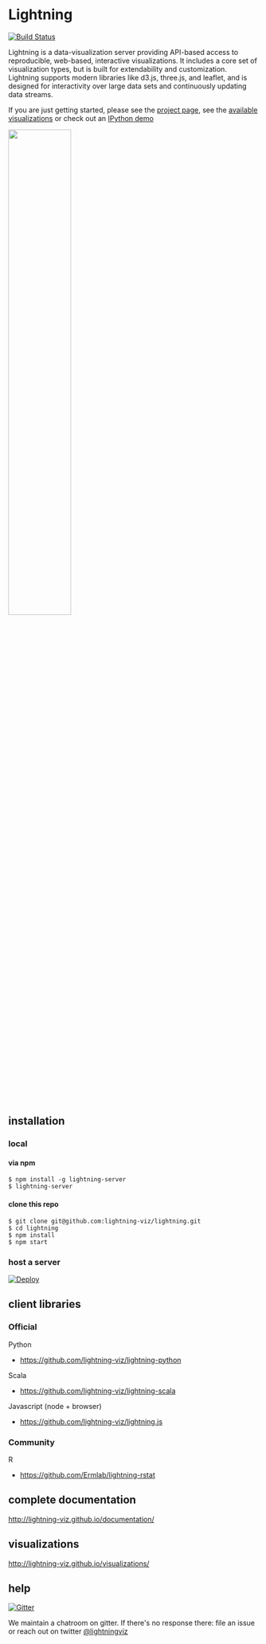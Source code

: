 # Lightning


[![Build Status](https://travis-ci.org/lightning-viz/lightning.svg)](https://travis-ci.org/lightning-viz/lightning)

Lightning is a data-visualization server providing API-based access to reproducible, web-based, interactive visualizations. It includes a core set of visualization types, but is built for extendability and customization. Lightning supports modern libraries like d3.js, three.js, and leaflet, and is designed for interactivity over large data sets and continuously updating data streams.

If you are just getting started, please see the [project page](http://lightning-viz.github.io/), see the [available visualizations](http://lightning-viz.github.io/visualizations/) or check out an [IPython demo](http://nbviewer.ipython.org/github/lightning-viz/lightning-example-notebooks/blob/master/index.ipynb)

<img src="http://lightning-viz.org/images/gallery-square.png" width="50%">

## installation

### local

#### via npm

```
$ npm install -g lightning-server
$ lightning-server
```

#### clone this repo

```
$ git clone git@github.com:lightning-viz/lightning.git
$ cd lightning
$ npm install
$ npm start
```

### host a server


[![Deploy](https://www.herokucdn.com/deploy/button.png)](https://heroku.com/deploy?template=https://github.com/lightning-viz/lightning/tree/v1.2.5)


## client libraries

### Official

Python
* https://github.com/lightning-viz/lightning-python

Scala
* https://github.com/lightning-viz/lightning-scala

Javascript (node + browser)
* https://github.com/lightning-viz/lightning.js

### Community

R
* https://github.com/Ermlab/lightning-rstat


## complete documentation

http://lightning-viz.github.io/documentation/

## visualizations

http://lightning-viz.github.io/visualizations/

## help

[![Gitter](https://badges.gitter.im/Join%20Chat.svg)](https://gitter.im/lightning-viz/lightning?utm_source=badge&utm_medium=badge&utm_campaign=pr-badge&utm_content=badge)

We maintain a chatroom on gitter. If there's no response there: file an issue or reach out on twitter  [@lightningviz](https://twitter.com/lightningviz)
